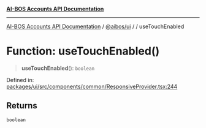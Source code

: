 [**AI-BOS Accounts API Documentation**](../../../README.md)

***

[AI-BOS Accounts API Documentation](../../../README.md) / [@aibos/ui](../README.md) / [](../README.md) / useTouchEnabled

# Function: useTouchEnabled()

> **useTouchEnabled**(): `boolean`

Defined in: [packages/ui/src/components/common/ResponsiveProvider.tsx:244](https://github.com/pohlai88/accounts/blob/48103fb36d28b2b9bfb33472b6de2f719773cde9/packages/ui/src/components/common/ResponsiveProvider.tsx#L244)

## Returns

`boolean`
